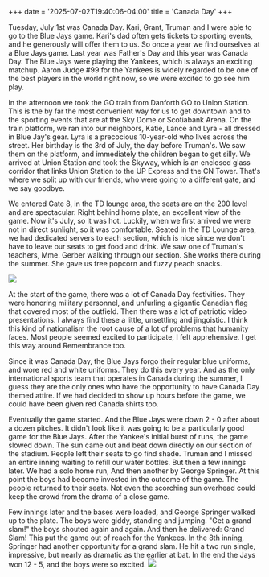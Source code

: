 +++
date = '2025-07-02T19:40:06-04:00'
title = 'Canada Day'
+++

Tuesday, July 1st was Canada Day. Kari, Grant, Truman and I were able to go to the Blue Jays game. Kari's dad often gets tickets to sporting events, and he generously will offer them to us. So once a year we find ourselves at a Blue Jays game. Last year was Father's Day and this year was Canada Day. The Blue Jays were playing the Yankees, which is always an exciting matchup. Aaron Judge #99 for the Yankees is widely regarded to be one of the best players in the world right now, so we were excited to go see him play.

In the afternoon we took the GO train from Danforth GO to Union Station. This is the by far the most convenient way for us to get downtown and to the sporting events that are at the Sky Dome or Scotiabank Arena. On the train platform, we ran into our neighbors, Katie, Lance and Lyra - all dressed in Blue Jay's gear. Lyra is a precocious 10-year-old who lives across the street. Her birthday is the 3rd of July, the day before Truman's. We saw them on the platform, and immediately the children began to get silly. We arrived at Union Station and took the Skyway, which is an enclosed glass corridor that links Union Station to the UP Express and the CN Tower. That's where we split up with our friends, who were going to a different gate, and we say goodbye.

We entered Gate 8, in the TD lounge area, the seats are on the 200 level and are spectacular. Right behind home plate, an excellent view of the game. Now it's July, so it was hot. Luckily, when we first arrived we were not in direct sunlight, so it was comfortable. Seated in the TD Lounge area, we had dedicated servers to each section, which is nice since we don't have to leave our seats to get food and drink. We saw one of Truman's teachers, Mme. Gerber walking through our section. She works there during the summer. She gave us free popcorn and fuzzy peach snacks.

<img src="../images/grant_truman_jays.jpg"/>

At the start of the game, there was a lot of Canada Day festivities. They were honoring military personnel, and unfurling a gigantic Canadian flag that covered most of the outfield. Then there was a lot of patriotic video presentations. I always find these a little, unsettling and jingoistic. I think this kind of nationalism the root cause of a lot of problems that humanity faces. Most people seemed excited to participate, I felt apprehensive. I get this way around Remembrance too.

Since it was Canada Day, the Blue Jays forgo their regular blue uniforms, and wore red and white uniforms. They do this every year. And as the only international sports team that operates in Canada during the summer, I guess they are the only ones who have the opportunity to have Canada Day themed attire. If we had decided to show up hours before the game, we could have been given red Canada shirts too.

Eventually the game started. And the Blue Jays were down 2 - 0 after about a dozen pitches. It didn't look like it was going to be a particularly good game for the Blue Jays. After the Yankee's initial burst of runs, the game slowed down. The sun came out and beat down directly on our section of the stadium. People left their seats to go find shade. Truman and I missed an entire inning waiting to refill our water bottles. But then a few innings later. We had a solo home run, And then another by George Springer. At this point the boys had become invested in the outcome of the game.  The people returned to their seats. Not even the scorching sun overhead could keep the crowd from the drama of a close game.

Few innings later and the bases were loaded, and George Springer walked up to the plate. The boys were giddy, standing and jumping. "Get a grand slam!" the boys shouted again and again. And then he delivered: Grand Slam! This put the game out of reach for the Yankees. In the 8th inning, Springer had another opportunity for a grand slam. He hit a two run single, impressive, but nearly as dramatic as the earlier at bat. In the end the Jays won 12 - 5, and the boys were so excited.
<img src="../images/truman-jays.jpg"/>
